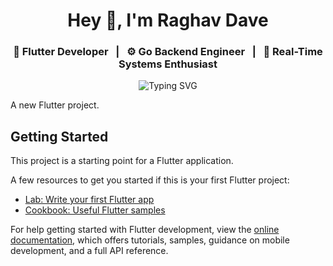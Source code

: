 <h1 align="center">Hey 👋, I'm <strong>Raghav Dave</strong></h1>

<h3 align="center">
🚀 Flutter Developer &nbsp;&nbsp;|&nbsp;&nbsp; ⚙️ Go Backend Engineer &nbsp;&nbsp;|&nbsp;&nbsp; 🎯 Real-Time Systems Enthusiast
</h3>

<p align="center">
  <img src="https://readme-typing-svg.demolab.com?font=Fira+Code&size=22&pause=1000&center=true&vCenter=true&width=800&lines=Welcome+to+my+GitHub+profile!;I+build+real-time+mobile+%26+backend+apps.;Let’s+create+something+awesome+🚀" alt="Typing SVG" />
</p>


A new Flutter project.

## Getting Started

This project is a starting point for a Flutter application.

A few resources to get you started if this is your first Flutter project:

- [Lab: Write your first Flutter app](https://docs.flutter.dev/get-started/codelab)
- [Cookbook: Useful Flutter samples](https://docs.flutter.dev/cookbook)

For help getting started with Flutter development, view the
[online documentation](https://docs.flutter.dev/), which offers tutorials,
samples, guidance on mobile development, and a full API reference.
